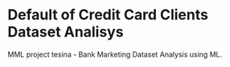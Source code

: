 # Default of Credit Card Clients Dataset Analisys
MML project tesina - Bank Marketing Dataset Analysis using ML.

